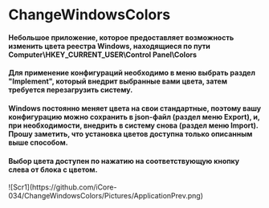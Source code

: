 # ChangeWindowsColors
<h4>Небольшое приложение, которое предоставляет возможность изменить цвета реестра Windows, находящиеся по пути Computer\HKEY_CURRENT_USER\Control Panel\Colors</h4>
<h4>Для применение конфигураций необходимо в меню выбрать раздел "Implement", который внедрит выбранные вами цвета, затем требуется перезагрузить систему.</h4>
<h4>Windows постоянно меняет цвета на свои стандартные, поэтому вашу конфигурацию можно сохранить в json-файл (раздел меню Export), и, при необходимости, внедрить в систему снова (раздел меню Import). Прошу заметить, что установка цветов доступна только описанным выше способом.</h4>
<h4>Выбор цвета доступен по нажатию на соответствующую кнопку слева от блока с цветом.</h4>
![Scr1](https://github.com/iCore-034/ChangeWindowsColors/Pictures/ApplicationPrev.png)

